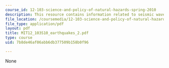 ```yaml
---
course_id: 12-103-science-and-policy-of-natural-hazards-spring-2010
description: This resource contains information related to seismic waves.
file_location: /coursemedia/12-103-science-and-policy-of-natural-hazards-spring-2010/7b8de46af06abb6db377509b158b0f96_MIT12_103S10_earthquakes_2.pdf
file_type: application/pdf
layout: pdf
title: MIT12_103S10_earthquakes_2.pdf
type: course
uid: 7b8de46af06abb6db377509b158b0f96

---
```

None